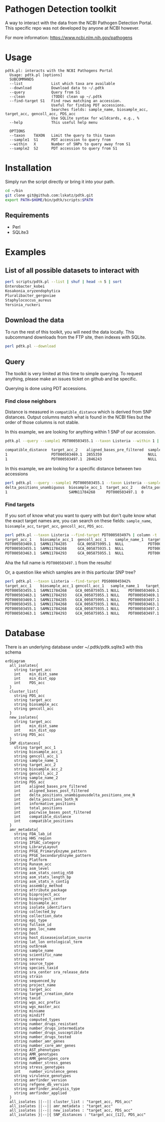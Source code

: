 # Pathogen Detection toolkit
A way to interact with the data from the NCBI Pathogen Detection Portal.
This specific repo was not developed by anyone at NCBI however.

For more information: https://www.ncbi.nlm.nih.gov/pathogens

# Usage

```text
pdtk.pl: interacts with the NCBI Pathogens Portal
  Usage: pdtk.pl [options]
  SUBCOMMANDS
  --list             List which taxa are available
  --download         Download data to ~/.pdtk
  --query            Query from S1
  --clean            (TODO) clean up ~/.pdtk
  --find-target S1   Find rows matching an accession.
                     Useful for finding PDT accessions.
                     Searches fields: sample_name, biosample_acc, target_acc, gencoll_acc, PDS_acc
                     Use SQLite syntax for wildcards, e.g., %
  --help             This useful help menu

  OPTIONS
  --taxon    TAXON   Limit the query to this taxon
  --sample1  S1      PDT accession to query from
  --within   X       Number of SNPs to query away from S1
  --sample2  S2      PDT accession to query from S1
```

# Installation

Simply run the script directly or bring it into your path.

```bash
cd ~/bin
git clone git@github.com:lskatz/pdtk.git
export PATH=$HOME/bin/pdtk/scripts:$PATH
```

## Requirements

* Perl
* SQLite3

# Examples

## List of all possible datasets to interact with

```bash
perl scripts/pdtk.pl --list | shuf | head -n 5 | sort
Enterobacter_kobei
Kosakonia_oryzendophytica
Pluralibacter_gergoviae
Staphylococcus_aureus
Yersinia_ruckeri
```

## Download the data

To run the rest of this toolkit, you will need the data locally.
This subcommand downloads from the FTP site, then indexes with SQLite.

```bash
perl pdtk.pl --download
```

## Query

The toolkit is very limited at this time to simple querying.
To request anything, please make an issues ticket on github and be specific.

Querying is done using PDT accessions.

### Find close neighbors

Distance is measured in `compatible_distance` which is derived from SNP distances.
Output columns match what is found in the NCBI files but the order of those columns is not stable.

In this example, we are looking for anything within 1 SNP of our accession.

```bash
pdtk.pl --query --sample1 PDT000503455.1 --taxon Listeria --within 1 | column -t

compatible_distance  target_acc_2    aligned_bases_pre_filtered  sample_name_2  biosample_acc_1  informative_positions  sample_name_1  total_positions  delta_positions_both_N  delta_positions_one_N  delta_positions_unambiguous  pairwise_bases_post_filtered  target_acc_1    PDS_acc         compatible_positions  gencoll_acc_1    aligned_bases_post_filtered  gencoll_acc_2    biosample_acc_2
1                    PDT000503469.1  2855359                     NULL           SAMN11784268     2                      NULL           2                0                       0                      1                            NULL                          PDT000503455.1  PDS000045942.1  2                     GCA_005875935.1  2855359                      GCA_005875995.1  SAMN11784285
1                    PDT000503497.1  2846243                     NULL           SAMN11784268     2                      NULL           2                0                       0                      1                            NULL                          PDT000503455.1  PDS000045942.1  2                     GCA_005875935.1  2846243                      GCA_005876095.1  SAMN11784330
```

In this example, we are looking for a specific distance between two accessions

```bash
perl pdtk.pl --query --sample1 PDT000503455.1 --taxon Listeria --sample2 PDT000503497.1 | column -t
delta_positions_unambiguous  biosample_acc_1  target_acc_2    delta_positions_both_N  sample_name_1  pairwise_bases_post_filtered  target_acc_1    compatible_positions  compatible_distance  sample_name_2  total_positions  informative_positions  aligned_bases_post_filtered  delta_positions_one_N  biosample_acc_2  gencoll_acc_1    aligned_bases_pre_filtered  gencoll_acc_2    PDS_acc
1                            SAMN11784268     PDT000503497.1  0                       NULL           NULL                          PDT000503455.1  2                     1                    NULL           2                2                      2846243                      0                      SAMN11784330     GCA_005875935.1  2846243                     GCA_005876095.1  PDS000045942.1
```

### Find targets

If you sort of know what you want to query with but don't quite know what the exact target names are,
you can search on these fields: `sample_name`, `biosample_acc`, `target_acc`, `gencoll_acc`, `PDS_acc`.

```bash
perl pdtk.pl --taxon Listeria --find-target PDT000503497% | column -t
target_acc_1    biosample_acc_1  gencoll_acc_1    sample_name_1  target_acc_2    biosample_acc_2  gencoll_acc_2    sample_name_2  PDS_acc         aligned_bases_pre_filtered  aligned_bases_post_filtered  delta_positions_unambiguous  delta_positions_one_N  delta_positions_both_N  informative_positions  total_positions  pairwise_bases_post_filtered  compatible_distance  compatible_positions
PDT000503469.1  SAMN11784285     GCA_005875995.1  NULL           PDT000503497.1  SAMN11784330     GCA_005876095.1  NULL           PDS000045942.1  2848432                     2848432                      0                            0                      0                       2                      2                NULL                          0                    2
PDT000503455.1  SAMN11784268     GCA_005875935.1  NULL           PDT000503497.1  SAMN11784330     GCA_005876095.1  NULL           PDS000045942.1  2846243                     2846243                      1                            0                      0                       2                      2                NULL                          1                    2
PDT000503463.1  SAMN11784293     GCA_005875955.1  NULL           PDT000503497.1  SAMN11784330     GCA_005876095.1  NULL           PDS000045942.1  2844832                     2844766                      1                            0                      0                       2                      2                NULL                          1                    2
```

Aha the full name is `PDT000503497.1` from the results!

Or, a question like which samples are in this particular SNP tree?

```bash
perl pdtk.pl --taxon Listeria --find-target PDS000045942%
target_acc_1    biosample_acc_1 gencoll_acc_1   sample_name_1   target_acc_2    biosample_acc_2 gencoll_acc_2   sample_name_2     PDS_acc aligned_bases_pre_filtered      aligned_bases_post_filtered     delta_positions_unambiguous       delta_positions_one_N   delta_positions_both_N  informative_positions   total_positions pairwise_bases_post_filtered      compatible_distance     compatible_positions
PDT000503455.1  SAMN11784268    GCA_005875935.1 NULL    PDT000503469.1  SAMN11784285    GCA_005875995.1 NULL    PDS000045942.1    2855359 2855359 1       0       0       2       2       NULL    1       2
PDT000503463.1  SAMN11784293    GCA_005875955.1 NULL    PDT000503469.1  SAMN11784285    GCA_005875995.1 NULL    PDS000045942.1    2852801 2852710 1       0       0       2       2       NULL    1       2
PDT000503469.1  SAMN11784285    GCA_005875995.1 NULL    PDT000503497.1  SAMN11784330    GCA_005876095.1 NULL    PDS000045942.1    2848432 2848432 0       0       0       2       2       NULL    0       2
PDT000503455.1  SAMN11784268    GCA_005875935.1 NULL    PDT000503463.1  SAMN11784293    GCA_005875955.1 NULL    PDS000045942.1    2850363 2850272 2       0       0       2       2       NULL    2       2
PDT000503455.1  SAMN11784268    GCA_005875935.1 NULL    PDT000503497.1  SAMN11784330    GCA_005876095.1 NULL    PDS000045942.1    2846243 2846243 1       0       0       2       2       NULL    1       2
PDT000503463.1  SAMN11784293    GCA_005875955.1 NULL    PDT000503497.1  SAMN11784330    GCA_005876095.1 NULL    PDS000045942.1    2844832 2844766 1       0       0       2       2       NULL    1       2
```

# Database

There is an underlying database under ~/.pdtk/pdtk.sqlite3 with this schema

```mermaid
erDiagram
  all_isolates{
    string target_acc
    int    min_dist_same
    int    min_dist_opp
    int    PDS_acc
  }
  cluster_list{
    string PDS_acc
    string target_acc 
    string biosample_acc
    string gencoll_acc
  }
  new_isolates{
    string target_acc
    int    min_dist_same
    int    min_dist_opp
    string PDS_acc
  }
  SNP_distances{
    string target_acc_1
    string biosample_acc_1
    string gencoll_acc_1
    string sample_name_1
    string target_acc_2
    string biosample_acc_2
    string gencoll_acc_2
    string sample_name_2
    string PDS_acc 
    int    aligned_bases_pre_filtered
    int    aligned_bases_post_filtered
    int    delta_positions_unambiguousdelta_positions_one_N    
    int    delta_positions_both_N
    int    informative_positions   
    int    total_positions
    int    pairwise_bases_post_filtered
    int    compatible_distance
    int    compatible_positions
  }
  amr_metadata{
    string FDA_lab_id
    string HHS_region
    string IFSAC_category 
    string LibraryLayout 
    string PFGE_PrimaryEnzyme_pattern
    string PFGE_SecondaryEnzyme_pattern
    string Platform 
    string Runasm_acc  
    string asm_level  
    string asm_stats_contig_n50 
    string asm_stats_length_bp 
    string asm_stats_n_contig
    string assembly_method 
    string attribute_package 
    string bioproject_acc 
    string bioproject_center  
    string biosample_acc  
    string isolate_identifiers    
    string collected_by   
    string collection_date 
    string epi_type       
    string fullasm_id     
    string geo_loc_name   
    string host   
    string host_diseaseisolation_source       
    string lat_lon ontological_term       
    string outbreak       
    string sample_name    
    string scientific_name 
    string serovar 
    string source_type    
    string species_taxid  
    string sra_center sra_release_date 
    string strain  
    string sequenced_by   
    string project_name   
    string target_acc     
    string target_creation_date   
    string taxid  
    string wgs_acc_prefix 
    string wgs_master_acc 
    string minsame 
    string mindiff 
    string computed_types     
    string number_drugs_resistant 
    string number_drugs_intermediate       
    string number_drugs_susceptible        
    string number_drugs_tested     
    string number_amr_genes       
    string number_core_amr_genes       
    string AST_phenotypes  
    string AMR_genotypes   
    string AMR_genotypes_core      
    string number_stress_genes     
    string stress_genotypes        
    int    number_virulence_genes  
    string virulence_genotypes 
    string amrfinder_version       
    string refgene_db_version      
    string amrfinder_analysis_type 
    string amrfinder_applied 
  }
  all_isolates ||--|| cluster_list : "target_acc, PDS_acc"
  all_isolates ||--|| amr_metadata : "target_acc"
  all_isolates ||--|| new_isolates : "target_acc, PDS_acc"
  all_isolates }|--|{ SNP_distances : "target_acc_[12], PDS_acc"
```

